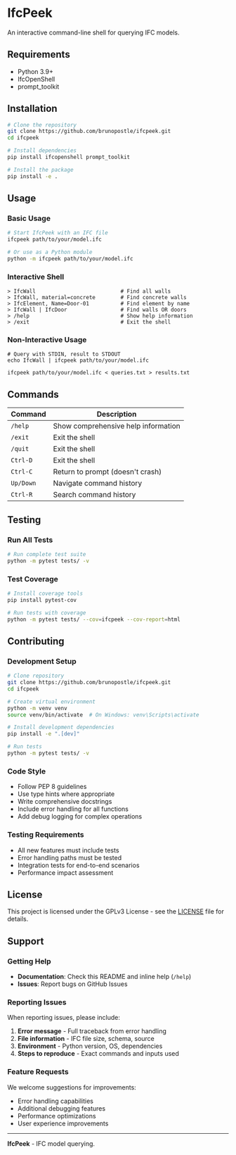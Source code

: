 # IfcPeek

An interactive command-line shell for querying IFC models.

## Requirements

- Python 3.9+
- IfcOpenShell
- prompt\_toolkit

## Installation

```bash
# Clone the repository
git clone https://github.com/brunopostle/ifcpeek.git
cd ifcpeek

# Install dependencies
pip install ifcopenshell prompt_toolkit

# Install the package
pip install -e .
```

## Usage

### Basic Usage
```bash
# Start IfcPeek with an IFC file
ifcpeek path/to/your/model.ifc

# Or use as a Python module
python -m ifcpeek path/to/your/model.ifc
```

### Interactive Shell
```
> IfcWall                           # Find all walls
> IfcWall, material=concrete        # Find concrete walls
> IfcElement, Name=Door-01          # Find element by name
> IfcWall | IfcDoor                 # Find walls OR doors
> /help                             # Show help information
> /exit                             # Exit the shell
```

### Non-Interactive Usage
```
# Query with STDIN, result to STDOUT
echo IfcWall | ifcpeek path/to/your/model.ifc

ifcpeek path/to/your/model.ifc < queries.txt > results.txt
```

## Commands

| Command | Description |
|---------|-------------|
| `/help` | Show comprehensive help information |
| `/exit` | Exit the shell |
| `/quit` | Exit the shell |
| `Ctrl-D` | Exit the shell |
| `Ctrl-C` | Return to prompt (doesn't crash) |
| `Up/Down` | Navigate command history |
| `Ctrl-R` | Search command history |

## Testing

### Run All Tests
```bash
# Run complete test suite
python -m pytest tests/ -v
```

### Test Coverage
```bash
# Install coverage tools
pip install pytest-cov

# Run tests with coverage
python -m pytest tests/ --cov=ifcpeek --cov-report=html
```

## Contributing

### Development Setup
```bash
# Clone repository
git clone https://github.com/brunopostle/ifcpeek.git
cd ifcpeek

# Create virtual environment
python -m venv venv
source venv/bin/activate  # On Windows: venv\Scripts\activate

# Install development dependencies
pip install -e ".[dev]"

# Run tests
python -m pytest tests/ -v
```

### Code Style
- Follow PEP 8 guidelines
- Use type hints where appropriate
- Write comprehensive docstrings
- Include error handling for all functions
- Add debug logging for complex operations

### Testing Requirements
- All new features must include tests
- Error handling paths must be tested
- Integration tests for end-to-end scenarios
- Performance impact assessment

## License

This project is licensed under the GPLv3 License - see the [LICENSE](LICENSE) file for details.

## Support

### Getting Help
- **Documentation**: Check this README and inline help (`/help`)
- **Issues**: Report bugs on GitHub Issues

### Reporting Issues
When reporting issues, please include:
1. **Error message** - Full traceback from error handling
2. **File information** - IFC file size, schema, source
3. **Environment** - Python version, OS, dependencies
4. **Steps to reproduce** - Exact commands and inputs used

### Feature Requests
We welcome suggestions for improvements:
- Error handling capabilities
- Additional debugging features
- Performance optimizations
- User experience improvements

---

**IfcPeek** - IFC model querying.
